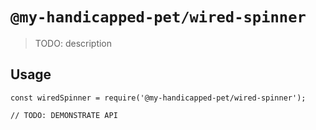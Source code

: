 # `@my-handicapped-pet/wired-spinner`

> TODO: description

## Usage

```
const wiredSpinner = require('@my-handicapped-pet/wired-spinner');

// TODO: DEMONSTRATE API
```
